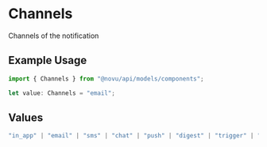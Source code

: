 # Channels

Channels of the notification

## Example Usage

```typescript
import { Channels } from "@novu/api/models/components";

let value: Channels = "email";
```

## Values

```typescript
"in_app" | "email" | "sms" | "chat" | "push" | "digest" | "trigger" | "delay" | "custom"
```